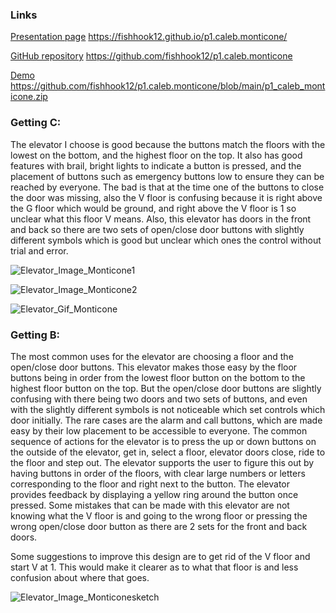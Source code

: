 
### Links
[Presentation page](https://fishhook12.github.io/p1.caleb.monticone) https://fishhook12.github.io/p1.caleb.monticone/

[GitHub repository](https://github.com/fishhook12/p1.caleb.monticone) https://github.com/fishhook12/p1.caleb.monticone

[Demo](https://github.com/fishhook12/p1.caleb.monticone/blob/main/p1_caleb_monticone.zip) https://github.com/fishhook12/p1.caleb.monticone/blob/main/p1_caleb_monticone.zip

### Getting C:
  The elevator I choose is good because the buttons match the floors with the lowest on the bottom, and the highest floor on the top. It also has good features with brail, bright lights to indicate a button is pressed, and the placement of buttons such as emergency buttons low to ensure they can be reached by everyone. The bad is that at the time one of the buttons to close the door was missing, also the V floor is confusing because it is right above the G floor which would be ground, and right above the V floor is 1 so unclear what this floor V means. Also, this elevator has doors in the front and back so there are two sets of open/close door buttons with slightly different symbols which is good but unclear which ones the control without trial and error.

![Elevator_Image_Monticone1](https://github.com/fishhook12/p1.caleb.monticone/blob/main/elevator1.jpg?raw=true)

![Elevator_Image_Monticone2](https://github.com/fishhook12/p1.caleb.monticone/blob/main/elevator2.jpg?raw=true)

![Elevator_Gif_Monticone](https://github.com/fishhook12/p1.caleb.monticone/blob/main/elevator.gif.gif?raw=true)

### Getting B:
  The most common uses for the elevator are choosing a floor and the open/close door buttons. This elevator makes those easy by the floor buttons being in order from the lowest floor button on the bottom to the highest floor button on the top. But the open/close door buttons are slightly confusing with there being two doors and two sets of buttons, and even with the slightly different symbols is not noticeable which set controls which door initially. The rare cases are the alarm and call buttons, which are made easy by their low placement to be accessible to everyone.
The common sequence of actions for the elevator is to press the up or down buttons on the outside of the elevator, get in, select a floor, elevator doors close, ride to the floor and step out. The elevator supports the user to figure this out by having buttons in order of the floors, with clear large numbers or letters corresponding to the floor and right next to the button. The elevator provides feedback by displaying a yellow ring around the button once pressed. Some mistakes that can be made with this elevator are not knowing what the V floor is and going to the wrong floor or pressing the wrong open/close door button as there are 2 sets for the front and back doors. 

Some suggestions to improve this design are to get rid of the V floor and start V at 1. This would make it clearer as to what that floor is and less confusion about where that goes.


![Elevator_Image_Monticonesketch](https://github.com/fishhook12/p1.caleb.monticone/blob/main/elevator.sketch.jpg?raw=true)


